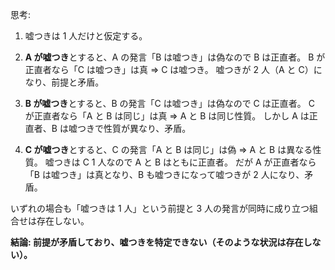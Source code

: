 思考:

1. 嘘つきは 1 人だけと仮定する。

2. **A が嘘つき**とすると、A の発言「B は嘘つき」は偽なので B は正直者。
   B が正直者なら「C は嘘つき」は真 ⇒ C は嘘つき。
   嘘つきが 2 人（A と C）になり、前提と矛盾。

3. **B が嘘つき**とすると、B の発言「C は嘘つき」は偽なので C は正直者。
   C が正直者なら「A と B は同じ」は真 ⇒ A と B は同じ性質。
   しかし A は正直者、B は嘘つきで性質が異なり、矛盾。

4. **C が嘘つき**とすると、C の発言「A と B は同じ」は偽 ⇒ A と B は異なる性質。
   嘘つきは C 1 人なので A と B はともに正直者。
   だが A が正直者なら「B は嘘つき」は真となり、B も嘘つきになって嘘つきが 2 人になり、矛盾。

いずれの場合も「嘘つきは 1 人」という前提と 3 人の発言が同時に成り立つ組合せは存在しない。

**結論: 前提が矛盾しており、嘘つきを特定できない（そのような状況は存在しない）。**
